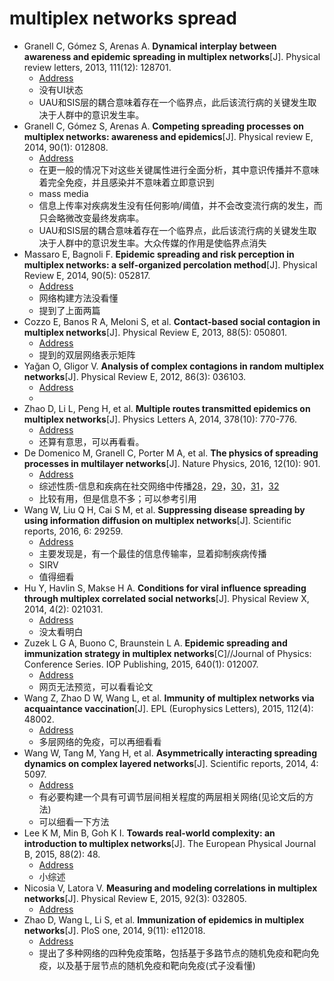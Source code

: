 # multiplex networks spread



* Granell C, Gómez S, Arenas A. **Dynamical interplay between awareness and epidemic spreading in multiplex networks**[J]. Physical review letters, 2013, 111(12): 128701.
  * [Address](https://journals.aps.org/prl/abstract/10.1103/PhysRevLett.111.128701)
  * 没有UI状态
  * UAU和SIS层的耦合意味着存在一个临界点，此后该流行病的关键发生取决于人群中的意识发生率。
* Granell C, Gómez S, Arenas A. **Competing spreading processes on multiplex networks: awareness and epidemics**[J]. Physical review E, 2014, 90(1): 012808.
  * [Address](https://journals.aps.org/pre/abstract/10.1103/PhysRevE.90.012808)
  * 在更一般的情况下对这些关键属性进行全面分析，其中意识传播并不意味着完全免疫，并且感染并不意味着立即意识到
  * mass media
  * 信息上传率对疾病发生没有任何影响/阈值，并不会改变流行病的发生，而只会略微改变最终发病率。
  * UAU和SIS层的耦合意味着存在一个临界点，此后该流行病的关键发生取决于人群中的意识发生率。大众传媒的作用是使临界点消失
* Massaro E, Bagnoli F. **Epidemic spreading and risk perception in multiplex networks: a self-organized percolation method**[J]. Physical Review E, 2014, 90(5): 052817.
  * [Address](https://journals.aps.org/pre/abstract/10.1103/PhysRevE.90.052817)
  * 网络构建方法没看懂
  * 提到了上面两篇
* Cozzo E, Banos R A, Meloni S, et al. **Contact-based social contagion in multiplex networks**[J]. Physical Review E, 2013, 88(5): 050801.
  * [Address](https://journals.aps.org/pre/abstract/10.1103/PhysRevE.88.050801)
  * 提到的双层网络表示矩阵
* Yağan O, Gligor V. **Analysis of complex contagions in random multiplex networks**[J]. Physical Review E, 2012, 86(3): 036103.
  * [Address](https://journals.aps.org/pre/abstract/10.1103/PhysRevE.86.036103)
  * 
* Zhao D, Li L, Peng H, et al. **Multiple routes transmitted epidemics on multiplex networks**[J]. Physics Letters A, 2014, 378(10): 770-776.
  * [Address](https://www.sciencedirect.com/science/article/pii/S0375960114000607)
  * 还算有意思，可以再看看。
* De Domenico M, Granell C, Porter M A, et al. **The physics of spreading processes in multilayer networks**[J]. Nature Physics, 2016, 12(10): 901.
  * [Address](https://www.nature.com/articles/nphys3865#abstract)
  * 综述性质-信息和疾病在社交网络中传播[28](https://www.nature.com/articles/nphys3865#ref28)，[29](https://www.nature.com/articles/nphys3865#ref29)，[30](https://www.nature.com/articles/nphys3865#ref30)，[31](https://www.nature.com/articles/nphys3865#ref31)，[32](https://www.nature.com/articles/nphys3865#ref32)
  * 比较有用，但是信息不多；可以参考引用
* Wang W, Liu Q H, Cai S M, et al. **Suppressing disease spreading by using information diffusion on multiplex networks**[J]. Scientific reports, 2016, 6: 29259.
  * [Address](https://www.nature.com/articles/srep29259)
  * 主要发现是，有一个最佳的信息传输率，显着抑制疾病传播
  * SIRV
  * 值得细看
* Hu Y, Havlin S, Makse H A. **Conditions for viral influence spreading through multiplex correlated social networks**[J]. Physical Review X, 2014, 4(2): 021031.
  * [Address](https://journals.aps.org/prx/abstract/10.1103/PhysRevX.4.021031)
  * 没太看明白
* Zuzek L G A, Buono C, Braunstein L A. **Epidemic spreading and immunization strategy in multiplex networks**[C]//Journal of Physics: Conference Series. IOP Publishing, 2015, 640(1): 012007.
  * [Address](http://iopscience.iop.org/article/10.1088/1742-6596/640/1/012007/meta)
  * 网页无法预览，可以看看论文
* Wang Z, Zhao D W, Wang L, et al. **Immunity of multiplex networks via acquaintance vaccination**[J]. EPL (Europhysics Letters), 2015, 112(4): 48002.
  * [Address](http://iopscience.iop.org/article/10.1209/0295-5075/112/48002/meta)
  * 多层网络的免疫，可以再细看看
* Wang W, Tang M, Yang H, et al. **Asymmetrically interacting spreading dynamics on complex layered networks**[J]. Scientific reports, 2014, 4: 5097.
  * [Address](https://www.nature.com/articles/srep05097)
  * 有必要构建一个具有可调节层间相关程度的两层相关网络(见论文后的方法)
  * 可以细看一下方法
* Lee K M, Min B, Goh K I. **Towards real-world complexity: an introduction to multiplex networks**[J]. The European Physical Journal B, 2015, 88(2): 48.
  * [Address](https://link.springer.com/article/10.1140/epjb/e2015-50742-1)
  * 小综述 
* Nicosia V, Latora V. **Measuring and modeling correlations in multiplex networks**[J]. Physical Review E, 2015, 92(3): 032805.
  * [Address](https://journals.aps.org/pre/abstract/10.1103/PhysRevE.92.032805)
* Zhao D, Wang L, Li S, et al. **Immunization of epidemics in multiplex networks**[J]. PloS one, 2014, 9(11): e112018.
  * [Address](https://journals.plos.org/plosone/article?id=10.1371/journal.pone.0112018)
  * 提出了多种网络的四种免疫策略，包括基于多路节点的随机免疫和靶向免疫，以及基于层节点的随机免疫和靶向免疫(式子没看懂)